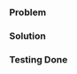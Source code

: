 <!--
### Background
Provide a clear description of the high-level effort with which this
pull request is associated. Recall that while anyone in the organization
can see this pull request, not everyone necessarily has the same context
as you. If applicable, link to design documents or high-level tracking
epics here.
-->
### Problem
<!--
Provide a clear description of the high-level problem you are trying to
solve. The problem statement should be written in terms of a specific
symptom that affects users or the business. The problem statement should
not be written in terms of the solution. If possible, include a minimal
reproducible example (MRE) with steps to reproduce, expected results,
and actual results.
-->
<!--
### Evaluation
If the cause of the problem is not obvious, provide a root-cause
analysis (RCA), ideally using the Five Whys iterative interrogative
technique or some other form of analytical reasoning.
-->
### Solution
<!--
Provide a clear description of the high-level solution you have chosen.
If there were other possible solutions that you considered and rejected,
mention those along with the corresponding reasoning. Do not describe
implementation details when writing about the solution; these should go
into the implementation section instead.
-->
### Testing Done
<!--
Provide a clear description of how this change was tested. At minimum
this should include proof that a computer has executed the changed
lines. Ideally this should include an automated test or an explanation
as to why this pull request has no tests.
-->
<!--
### Implementation
Describe the implementation details of the solution. Generally the
reasoning behind any non-obvious code should be recorded in code
comments. However, code comments should always describe the current
state of the code; in contrast, this section may be useful to describe
the relationship between the original code and the code being proposed
in this pull request.
-->
<!--
### Notes to Reviewers
Provide any extra information a reviewer may need to know before
evaluating your pull request. For example, you may wish to describe
which files should be reviewed first or which files are auto-generated.
If the review tool cannot detect a file move, you may wish to link to a
patch comparing the old file and the new file.
-->
<!--
### Deployment Plan
Describe how the code in this pull request will be deployed. Some
deployments are complicated and may require flag days between multiple
repositories or the provisioning of new infrastructure. Describing your
deployment plan allows reviewers to ensure that your work will not cause
any unnecessary interruption to end users.
-->
<!--
### Future Work
Provide a description of any possible follow-up work that is explicitly
not being done in this pull request.
-->
<!--
### Bonus
Provide a description of any extra problems you have solved in this pull
request.
-->
